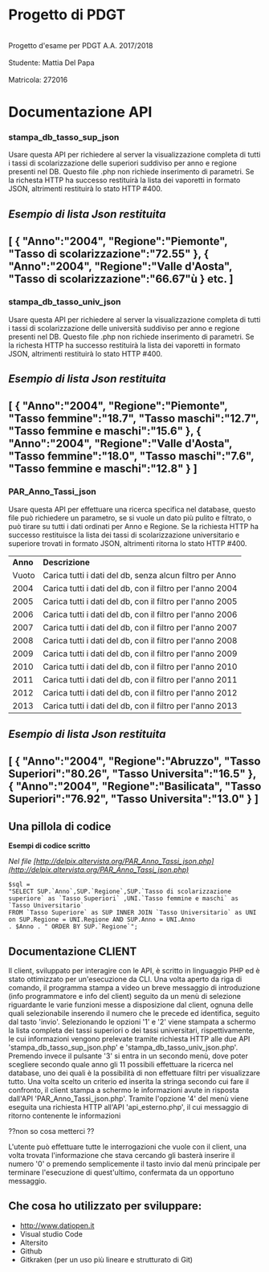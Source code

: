 # Progetto di PDGT
<br />Progetto d'esame per PDGT A.A. 2017/2018<br />
<br />Studente:   Mattia Del Papa<br />
<br />Matricola:  272016<br />

# Documentazione API

### stampa_db_tasso_sup_json 
Usare questa API per richiedere al server la visualizzazione completa di tutti i tassi di scolarizzazione delle superiori suddiviso per anno e regione presenti nel DB.
Questo file .php non richiede inserimento di parametri. Se la richesta HTTP ha successo restituirà la lista dei vaporetti in formato JSON, altrimenti restituirà lo stato HTTP #400.

***Esempio di lista Json restituita***
---
[
    {
        "Anno":"2004",
        "Regione":"Piemonte",
        "Tasso di scolarizzazione":"72.55"
    },
    {
        "Anno":"2004",
        "Regione":"Valle d'Aosta",
        "Tasso di scolarizzazione":"66.67"ù
    }
    etc.
]
---

### stampa_db_tasso_univ_json
Usare questa API per richiedere al server la visualizzazione completa di tutti i tassi di scolarizzazione delle università suddiviso per anno e regione presenti nel DB.
Questo file .php non richiede inserimento di parametri. Se la richesta HTTP ha successo restituirà la lista dei vaporetti in formato JSON, altrimenti restituirà lo stato HTTP #400.

***Esempio di lista Json restituita***
---
[
    {
        "Anno":"2004",
        "Regione":"Piemonte",
        "Tasso femmine":"18.7",
        "Tasso maschi":"12.7",
        "Tasso femmine e maschi":"15.6"
    },
    {
        "Anno":"2004",
        "Regione":"Valle d'Aosta",
        "Tasso femmine":"18.0",
        "Tasso maschi":"7.6",
        "Tasso femmine e maschi":"12.8"
    }
]
---

### PAR_Anno_Tassi_json
Usare questa API per effettuare una ricerca specifica nel database, questo file può richiedere un parametro, se si vuole un dato più pulito e filtrato, o può tirare su tutti i dati ordinati per Anno e Regione. Se la richiesta HTTP ha successo restituisce la lista dei tassi di scolarizzazione universitario e superiore trovati in formato JSON, altrimenti ritorna lo stato HTTP #400.

<table>
  <tr>
    <td><b>Anno</b></td>
    <td><b>Descrizione</b></td>
  </tr>
  <tr>
    <td>Vuoto</td>
    <td>Carica tutti i dati del db, senza alcun filtro per Anno</td>
  </tr>
  <tr>
    <td>2004</td>
    <td>Carica tutti i dati del db, con il filtro per l'anno 2004</td>
  </tr>
  <tr>
    <td>2005</td>
    <td>Carica tutti i dati del db, con il filtro per l'anno 2005</td>
  </tr>
  <tr>
    <td>2006</td>
    <td>Carica tutti i dati del db, con il filtro per l'anno 2006</td>
  </tr>
  <tr>
    <td>2007</td>
    <td>Carica tutti i dati del db, con il filtro per l'anno 2007</td>
  </tr>
  <tr>
    <td>2008</td>
    <td>Carica tutti i dati del db, con il filtro per l'anno 2008</td>
  </tr>
  <tr>
    <td>2009</td>
    <td>Carica tutti i dati del db, con il filtro per l'anno 2009</td>
  </tr>
  <tr>
    <td>2010</td>
    <td>Carica tutti i dati del db, con il filtro per l'anno 2010</td>
  </tr>
  <tr>
    <td>2011</td>
    <td>Carica tutti i dati del db, con il filtro per l'anno 2011</td>
  </tr>
  <tr>
    <td>2012</td>
    <td>Carica tutti i dati del db, con il filtro per l'anno 2012</td>
  </tr>
  <tr>
    <td>2013</td>
    <td>Carica tutti i dati del db, con il filtro per l'anno 2013</td>
  </tr>
</table>


***Esempio di lista Json restituita***
---
[
    {
        "Anno":"2004",
        "Regione":"Abruzzo",
        "Tasso Superiori":"80.26",
        "Tasso Universita":"16.5"
    },
    {
        "Anno":"2004",
        "Regione":"Basilicata",
        "Tasso Superiori":"76.92",
        "Tasso Universita":"13.0"
    }
]
---

## Una pillola di codice

**Esempi di codice scritto**

*Nel file [http://delpix.altervista.org/PAR_Anno_Tassi_json.php](http://delpix.altervista.org/PAR_Anno_Tassi_json.php)*
```
$sql = 
"SELECT SUP.`Anno`,SUP.`Regione`,SUP.`Tasso di scolarizzazione superiore` as `Tasso Superiori` ,UNI.`Tasso femmine e maschi` as `Tasso Universitario` 
FROM `Tasso Superiore` as SUP INNER JOIN `Tasso Universitario` as UNI on SUP.Regione = UNI.Regione AND SUP.Anno = UNI.Anno 
. $Anno . " ORDER BY SUP.`Regione`";
```

## Documentazione CLIENT

Il client, sviluppato per interagire con le API, è scritto in linguaggio PHP ed è stato ottimizzato per un'esecuzione da CLI. 
Una volta aperto da riga di comando, il programma stampa a video un breve messaggio di introduzione (info programmatore e info del client) seguito da un menù di selezione riguardante le varie funzioni messe a disposizione dal client, ognuna delle quali selezionabile inserendo il numero che le precede ed identifica, seguito dal tasto 'invio'. Selezionando le opzioni '1' e '2' viene stampata a schermo la lista completa dei tassi superiori o dei tassi universitari, rispettivamente, le cui informazioni vengono prelevate tramite richiesta HTTP alle due API 'stampa_db_tasso_sup_json.php' e 'stampa_db_tasso_univ_json.php'. Premendo invece il pulsante '3' si entra in un secondo menù, dove poter scegliere secondo quale anno gli 11 possibili effettuare la ricerca nel database, uno dei quali è la possibilità di non effettuare filtri per visualizzare tutto. Una volta scelto un criterio ed inserita la stringa secondo cui fare il confronto, il client stampa a schermo le informazioni avute in risposta dall'API 'PAR_Anno_Tassi_json.php'. Tramite l'opzione '4' del menù viene eseguita una richiesta HTTP all'API 'api_esterno.php', il cui messaggio di ritorno contenente le informazioni 

??non so cosa metterci ??

L'utente può effettuare tutte le interrogazioni che vuole con il client, una volta trovata l'informazione che stava cercando gli basterà inserire 
il numero '0' o premendo semplicemente il tasto invio dal menù principale per terminare l'esecuzione di quest'ultimo, confermata da un opportuno messaggio.


## Che cosa ho utilizzato per sviluppare:
- http://www.datiopen.it 
- Visual studio Code
- Altersito
- Github
- Gitkraken (per un uso più lineare e strutturato di Git)
